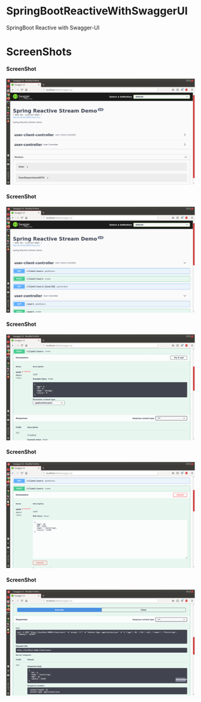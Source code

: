 # SpringBootReactiveWithSwaggerUI
SpringBoot Reactive with Swagger-UI


# ScreenShots

<h4> ScreenShot </h4>

![springbootrocks](https://github.com/ajkr195/SpringBootReactiveWithSwaggerUI/blob/main/screenshots/1.png)

<h4> ScreenShot </h4>

![springbootrocks](https://github.com/ajkr195/SpringBootReactiveWithSwaggerUI/blob/main/screenshots/2.png)

<h4> ScreenShot </h4>

![springbootrocks](https://github.com/ajkr195/SpringBootReactiveWithSwaggerUI/blob/main/screenshots/3.png)

<h4> ScreenShot </h4>

![springbootrocks](https://github.com/ajkr195/SpringBootReactiveWithSwaggerUI/blob/main/screenshots/4.png)

<h4> ScreenShot </h4>

![springbootrocks](https://github.com/ajkr195/SpringBootReactiveWithSwaggerUI/blob/main/screenshots/5.png)

